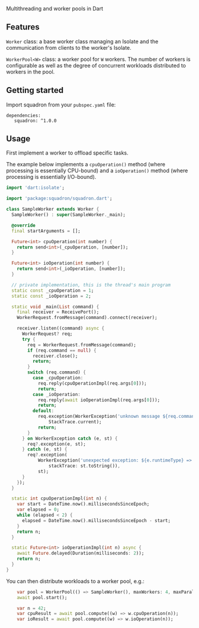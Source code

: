 Multithreading and worker pools in Dart

## Features

`Worker` class: a base worker class managing an Isolate and the communication from clients to the worker's Isolate.

`WorkerPool<W>` class: a worker pool for `W` workers. The number of workers is configurable as well as the degree of concurrent workloads distributed to workers in the pool.

## Getting started

Import squadron from your `pubspec.yaml` file:

```
dependencies:
   squadron: ^1.0.0
```

## Usage

First implement a worker to offload specific tasks.

The example below implements a `cpuOperation()` method (where processing is essentially CPU-bound) and a `ioOperation()` method (where processing is essentially I/O-bound).

```dart
import 'dart:isolate';

import 'package:squadron/squadron.dart';

class SampleWorker extends Worker {
  SampleWorker() : super(SampleWorker._main);

  @override
  final startArguments = [];

  Future<int> cpuOperation(int number) {
    return send<int>(_cpuOperation, [number]);
  }

  Future<int> ioOperation(int number) {
    return send<int>(_ioOperation, [number]);
  }

  // private implementation, this is the thread's main program
  static const _cpuOperation = 1;
  static const _ioOperation = 2;

  static void _main(List command) {
    final receiver = ReceivePort();
    WorkerRequest.fromMessage(command).connect(receiver);

    receiver.listen((command) async {
      WorkerRequest? req;
      try {
        req = WorkerRequest.fromMessage(command);
        if (req.command == null) {
          receiver.close();
          return;
        }
        switch (req.command) {
          case _cpuOperation:
            req.reply(cpuOperationImpl(req.args[0]));
            return;
          case _ioOperation:
            req.reply(await ioOperationImpl(req.args[0]));
            return;
          default:
            req.exception(WorkerException('unknown message ${req.command}'),
                StackTrace.current);
            return;
        }
      } on WorkerException catch (e, st) {
        req?.exception(e, st);
      } catch (e, st) {
        req?.exception(
            WorkerException('unexpected exception: ${e.runtimeType} => $e}',
                stackTrace: st.toString()),
            st);
      }
    });
  }

  static int cpuOperationImpl(int n) {
    var start = DateTime.now().millisecondsSinceEpoch;
    var elapsed = 0;
    while (elapsed < 2) {
      elapsed = DateTime.now().millisecondsSinceEpoch - start;
    }
    return n;
  }

  static Future<int> ioOperationImpl(int n) async {
    await Future.delayed(Duration(milliseconds: 2));
    return n;
  }
}
```

You can then distribute workloads to a worker pool, e.g.:

```dart
    var pool = WorkerPool(() => SampleWorker(), maxWorkers: 4, maxParallel: 2);
    await pool.start();

    var n = 42;
    var cpuResult = await pool.compute((w) => w.cpuOperation(n));
    var ioResult = await pool.compute((w) => w.ioOperation(n));
```

